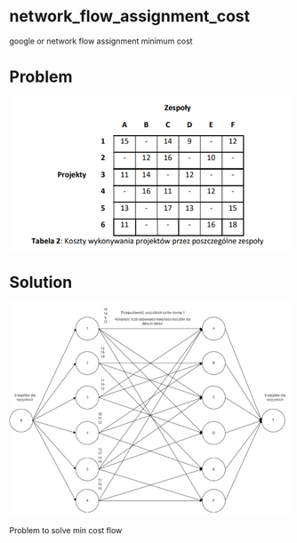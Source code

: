 # network_flow_assignment_cost
google or network flow assignment minimum cost

# Problem
![Alt text](for_readme/image.png)

# Solution 
![Alt text](for_readme/image-1.png)

Problem to solve min cost flow
